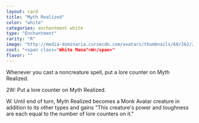 ```yaml
---
layout: card
title: "Myth Realized"
color: "white"
categories: enchantment white
type: "Enchantment"
rarity: "R"
image: "http://media-dominaria.cursecdn.com/avatars/thumbnails/68/262/200/283/635617503822164240.png"
cost: "<span class="White Mana">W</span>"
flavor: ""
---
```


Whenever you cast a noncreature spell, put a lore counter on Myth Realized.

<span class="tip mana-icon mana-colorless-02" title="2 Colorless Mana">2</span><span class="tip mana-icon mana-white" title="1 White Mana">W</span>: Put a lore counter on Myth Realized.

<span class="tip mana-icon mana-white" title="1 White Mana">W</span>: Until end of turn, Myth Realized becomes a Monk Avatar creature in addition to its other types and gains "This creature's power and toughness are each equal to the number of lore counters on it."
